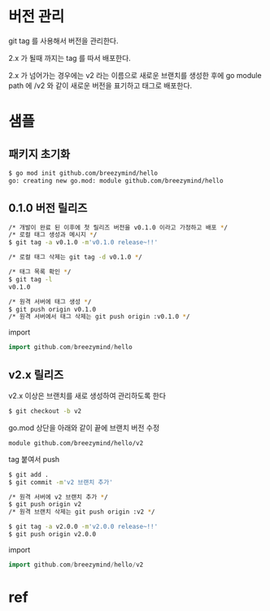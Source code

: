 
# 버전 관리
git tag 를 사용해서 버전을 관리한다.

2.x 가 될때 까지는 tag 를 따서 배포한다.

2.x 가 넘어가는 경우에는 v2 라는 이름으로 새로운 브랜치를 생성한 후에
go module path 에 /v2 와 같이 새로운 버전을 표기하고 태그로 배포한다.

# 샘플
## 패키지 초기화
```bash
$ go mod init github.com/breezymind/hello
go: creating new go.mod: module github.com/breezymind/hello
```

## 0.1.0 버전 릴리즈
```bash
/* 개발이 완료 된 이후에 첫 릴리즈 버전을 v0.1.0 이라고 가정하고 배포 */
/* 로컬 태그 생성과 메시지 */
$ git tag -a v0.1.0 -m'v0.1.0 release~!!'

/* 로컬 태그 삭제는 git tag -d v0.1.0 */

/* 태그 목록 확인 */
$ git tag -l
v0.1.0

/* 원격 서버에 태그 생성 */
$ git push origin v0.1.0
/* 원격 서버에서 태그 삭제는 git push origin :v0.1.0 */
```
import
```go
import github.com/breezymind/hello
```

## v2.x 릴리즈
v2.x 이상은 브랜치를 새로 생성하여 관리하도록 한다
```sh
$ git checkout -b v2
```
go.mod 상단을 아래와 같이 끝에 브랜치 버전 수정
```
module github.com/breezymind/hello/v2
```
tag 붙여서 push
```bash
$ git add .
$ git commit -m'v2 브랜치 추가'

/* 원격 서버에 v2 브랜치 추가 */
$ git push origin v2
/* 원격 브랜치 삭제는 git push origin :v2 */

$ git tag -a v2.0.0 -m'v2.0.0 release~!!'
$ git push origin v2.0.0
```
import
```go
import github.com/breezymind/hello/v2
```

# ref